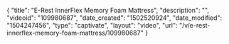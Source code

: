 {
    "title": "E-Rest InnerFlex Memory Foam Mattress",
    "description": "",
    "videoid": "109980687",
    "date_created": "1502520924",
    "date_modified": "1504247456",
    "type": "captivate",
    "layout": "video",
    "url": "\/v\/e-rest-innerflex-memory-foam-mattress\/109980687"
}